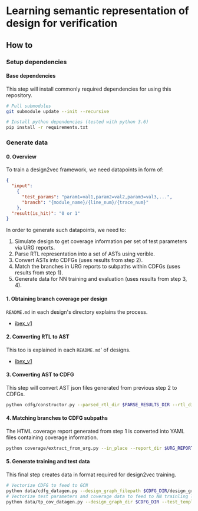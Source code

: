 # Learning semantic representation of design for verification

## How to

### Setup dependencies

#### Base dependencies

This step will install commonly required dependencies for using this repository.

```bash
# Pull submodules
git submodule update --init --recursive

# Install python dependencies (tested with python 3.6)
pip install -r requirements.txt
```

### Generate data

#### 0. Overview

To train a design2vec framework, we need datapoints in form of:
```json
{
  "input":
    {
      "test_params": "param1=val1,param2=val2,param3=val3,...",
      "branch": "{module_name}/{line_num}/{trace_num}"
    },
  "result(is_hit)": "0 or 1"
}
```

In order to generate such datapoints, we need to:

1. Simulate design to get coverage information per set of test parameters via URG reports.
2. Parse RTL representation into a set of ASTs using verible.
3. Convert ASTs into CDFGs (uses results from step 2).
4. Match the branches in URG reports to subpaths within CDFGs (uses results from step 1).
5. Generate data for NN training and evaluation (uses results from step 3, 4).

#### 1. Obtaining branch coverage per design

`README.md` in each design's directory explains the process.
- [ibex_v1](designs/ibex_v1/)

#### 2. Converting RTL to AST

This too is explained in each `README.md`' of designs.
- [ibex_v1](designs/ibex_v1/)

#### 3. Converting AST to CDFG

This step will convert AST json files generated from previous step 2 to CDFGs.

```bash
python cdfg/constructor.py --parsed_rtl_dir $PARSE_RESULTS_DIR --rtl_dir $RTL_DIR --output_dir $CDFG_DIR
```

#### 4. Matching branches to CDFG subpaths

The HTML coverage report generated from step 1 is converted into YAML files containing coverage information.

```bash
python coverage/extract_from_urg.py --in_place --report_dir $URG_REPORT_DIR
```

#### 5. Generate training and test data

This final step creates data in format required for design2vec training.

```bash
# Vectorize CDFG to feed to GCN
python data/cdfg_datagen.py --design_graph_filepath $CDFG_DIR/design_graph.pkl --output_dir $NN_DATA_DIR/cdfgs
# Vectorize test parameters and coverage data to feed to NN trainling loop
python data/tp_cov_datagen.py --design_graph_dir $CDFG_DIR --test_templates_dir $TEST_TEMPLATES_DIR --output_dir $NN_DATA_DIR/tp_coverage
```